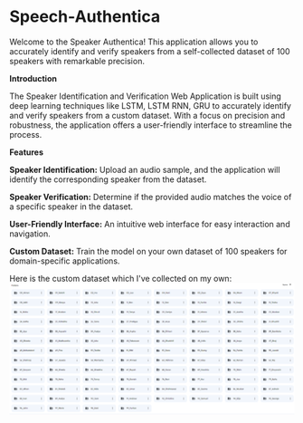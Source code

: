 # Speech-Authentica
Welcome to the Speaker Authentica! This application allows you to accurately identify and verify speakers from a self-collected dataset of 100 speakers with remarkable precision.

<b>Introduction</b>

The Speaker Identification and Verification Web Application is built using deep learning techniques like LSTM, LSTM RNN, GRU to accurately identify and verify speakers from a custom dataset. With a focus on precision and robustness, the application offers a user-friendly interface to streamline the process.

<b>Features</b>

<strong>Speaker Identification:</strong> Upload an audio sample, and the application will identify the corresponding speaker from the dataset.

<strong>Speaker Verification:</strong> Determine if the provided audio matches the voice of a specific speaker in the dataset.

<strong>User-Friendly Interface:</strong> An intuitive web interface for easy interaction and navigation.




<strong>Custom Dataset:</strong> Train the model on your own dataset of 100 speakers for domain-specific applications.

Here is the custom dataset which I've collected on my own:
![Alt text](https://github.com/SakshiMittal04/Speech-Authentica/blob/main/dataset.png)


